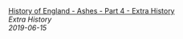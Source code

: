 <!--2024-07-21 00:21:39-->
<div class="yb">
  <a class="nodecor" href="/index.html?istoriya/history_of_england_-_ashes_-_part_4_-_extra_history">
    <img class="preview" data-videoid="B7ENUtP_22g" src="https://i.ytimg.com/vi/B7ENUtP_22g/hqdefault.jpg" align="middle" alt="">
  </a>
  <div class="inlbl text">
    <a class="nodecor" href="/index.html?istoriya/history_of_england_-_ashes_-_part_4_-_extra_history">History of England - Ashes - Part 4 - Extra History</a><br>
    <i class="smaller2">Extra History</i><br>
    <i class="smaller3">2019-06-15</i>
  </div>
</div>
